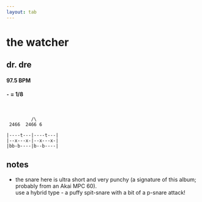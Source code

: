 ```yaml
---
layout: tab
---
```


# the watcher
## dr. dre

#### 97.5 BPM
#### `-` = 1/8

<br/>

```
         /\
 2466  2466 6
 
|----t---|----t---|
|--x---x-|--x---x-|
|bb-b----|b--b----|
```

## notes

- the snare here is ultra short and very punchy (a signature of this album; probably from an Akai MPC 60).  
  use a hybrid type - a puffy spit-snare with a bit of a p-snare attack!
